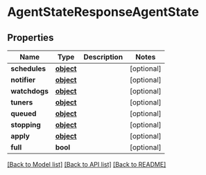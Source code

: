 # AgentStateResponseAgentState

## Properties
Name | Type | Description | Notes
------------ | ------------- | ------------- | -------------
**schedules** | [**object**](.md) |  | [optional] 
**notifier** | [**object**](.md) |  | [optional] 
**watchdogs** | [**object**](.md) |  | [optional] 
**tuners** | [**object**](.md) |  | [optional] 
**queued** | [**object**](.md) |  | [optional] 
**stopping** | [**object**](.md) |  | [optional] 
**apply** | [**object**](.md) |  | [optional] 
**full** | **bool** |  | [optional] 

[[Back to Model list]](../README.md#documentation-for-models) [[Back to API list]](../README.md#documentation-for-api-endpoints) [[Back to README]](../README.md)


